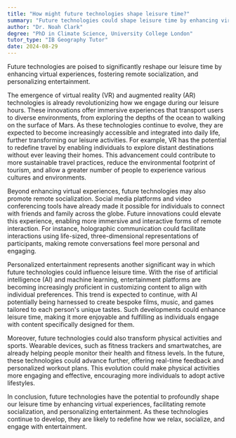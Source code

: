 ```yaml
---
title: "How might future technologies shape leisure time?"
summary: "Future technologies could shape leisure time by enhancing virtual experiences, promoting remote socialisation, and personalising entertainment."
author: "Dr. Noah Clark"
degree: "PhD in Climate Science, University College London"
tutor_type: "IB Geography Tutor"
date: 2024-08-29
---
```


Future technologies are poised to significantly reshape our leisure time by enhancing virtual experiences, fostering remote socialization, and personalizing entertainment.

The emergence of virtual reality (VR) and augmented reality (AR) technologies is already revolutionizing how we engage during our leisure hours. These innovations offer immersive experiences that transport users to diverse environments, from exploring the depths of the ocean to walking on the surface of Mars. As these technologies continue to evolve, they are expected to become increasingly accessible and integrated into daily life, further transforming our leisure activities. For example, VR has the potential to redefine travel by enabling individuals to explore distant destinations without ever leaving their homes. This advancement could contribute to more sustainable travel practices, reduce the environmental footprint of tourism, and allow a greater number of people to experience various cultures and environments.

Beyond enhancing virtual experiences, future technologies may also promote remote socialization. Social media platforms and video conferencing tools have already made it possible for individuals to connect with friends and family across the globe. Future innovations could elevate this experience, enabling more immersive and interactive forms of remote interaction. For instance, holographic communication could facilitate interactions using life-sized, three-dimensional representations of participants, making remote conversations feel more personal and engaging.

Personalized entertainment represents another significant way in which future technologies could influence leisure time. With the rise of artificial intelligence (AI) and machine learning, entertainment platforms are becoming increasingly proficient in customizing content to align with individual preferences. This trend is expected to continue, with AI potentially being harnessed to create bespoke films, music, and games tailored to each person's unique tastes. Such developments could enhance leisure time, making it more enjoyable and fulfilling as individuals engage with content specifically designed for them.

Moreover, future technologies could also transform physical activities and sports. Wearable devices, such as fitness trackers and smartwatches, are already helping people monitor their health and fitness levels. In the future, these technologies could advance further, offering real-time feedback and personalized workout plans. This evolution could make physical activities more engaging and effective, encouraging more individuals to adopt active lifestyles.

In conclusion, future technologies have the potential to profoundly shape our leisure time by enhancing virtual experiences, facilitating remote socialization, and personalizing entertainment. As these technologies continue to develop, they are likely to redefine how we relax, socialize, and engage with entertainment.
    